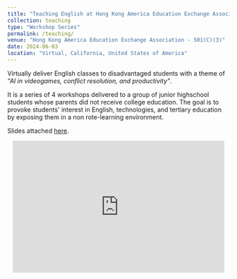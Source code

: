 ```yaml
---
title: "Teaching English at Hong Kong America Education Exchange Association"
collection: teaching
type: "Workshop Series"
permalink: /teaching/
venue: "Hong Kong America Education Exchange Association - 501(C)(3)"
date: 2024-06-03
location: "Virtual, California, United States of America"
---
```


Virtually deliver English classes to disadvantaged students with a theme of *"AI in videogames, conflict resolution, and productivity"*. 

It is a series of 4 workshops delivered to a group of junior highschool students whose parents did not receive college education. The goal is to provoke students' interest in English, technologies, and tertiary education by exposing them in a non rote-learning environment.  

Slides attached [here](https://docs.google.com/presentation/d/e/2PACX-1vQMgjlSnzPIiqXIs2lPlbxbMr8iI8yAD_RrxVuevVOxGngz4P9onGDIpIpcXA-DDQ/pub?start=false&loop=false&delayms=3000). 

<p align='center'><iframe src="https://docs.google.com/presentation/d/e/2PACX-1vQMgjlSnzPIiqXIs2lPlbxbMr8iI8yAD_RrxVuevVOxGngz4P9onGDIpIpcXA-DDQ/embed?start=false&loop=true&delayms=3000" frameborder="0" width="480" height="299" allowfullscreen="true" mozallowfullscreen="true" webkitallowfullscreen="true"></iframe></p>
